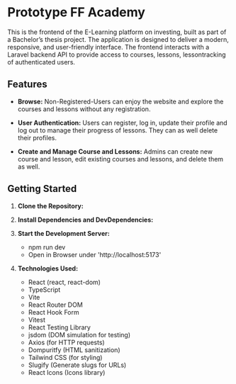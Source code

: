 
# Prototype FF Academy
This is the frontend of the E-Learning platform on investing, built as part of a Bachelor’s thesis project.
The application is designed to deliver a modern, responsive, and user-friendly interface. The frontend interacts with a Laravel backend API to provide access to courses, lessons, lessontracking of authenticated users.

## Features

- **Browse:** Non-Registered-Users can enjoy the website and explore the courses and lessons without any registration. 

- **User Authentication:** Users can register, log in, update their profile and log out to manage their progress of lessons. They can as well delete their profiles.

- **Create and Manage Course and Lessons:** Admins can create new course and lesson, edit existing courses and lessons, and delete them as well.


## Getting Started

1. **Clone the Repository:**

2. **Install Dependencies and DevDependencies:**
   
3. **Start the Development Server:**
    - npm run dev
    - Open in Browser under 'http://localhost:5173'

4. **Technologies Used:**
    - React (react, react-dom)
    - TypeScript
    - Vite
    - React Router DOM
    - React Hook Form
    - Vitest
    - React Testing Library
    - jsdom (DOM simulation for testing)
    - Axios (for HTTP requests)
    - Dompuritfy (HTML sanitization)
    - Tailwind CSS (for styling)
    - Slugify (Generate slugs for URLs)
    - React Icons (Icons library)
